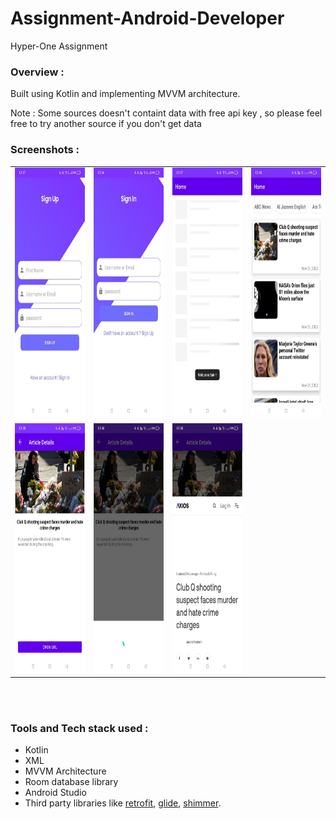 # Assignment-Android-Developer
Hyper-One Assignment 

### Overview :
Built using Kotlin and implementing MVVM architecture.

Note : Some sources doesn't containt data with free api key , so please feel free to try another source if you don't get data

### Screenshots :
 <table align="center">
  <tr>
    <td><img src="screenshots/1.jpg" alt="News home" style="width:200px;height:400px;"></td>
    <td><img src="screenshots/2.jpg" alt="Saved News" style="width:200px;height:400px;"></td>
    <td><img src="screenshots/3.jpg" alt="Search" style="width:200px;height:400px;"></td>
    <td><img src="screenshots/4.jpg" alt="Search" style="width:200px;height:400px;"></td>
  </tr>
    <tr>
    <td><img src="screenshots/5.jpg" alt="News home" style="width:200px;height:400px;"></td>
    <td><img src="screenshots/7.jpg" alt="Saved News" style="width:200px;height:400px;"></td>
    <td><img src="screenshots/6.jpg" alt="Search" style="width:200px;height:400px;"></td>
  </tr>
  

   
</table><br><br>


### Tools and Tech stack used : 

 * Kotlin
 * XML
 * MVVM Architecture
 * Room database library
 * Android Studio
 * Third party libraries like [retrofit](https://square.github.io/retrofit/), [glide](https://github.com/bumptech/glide), [shimmer](https://github.com/facebook/shimmer-android).
